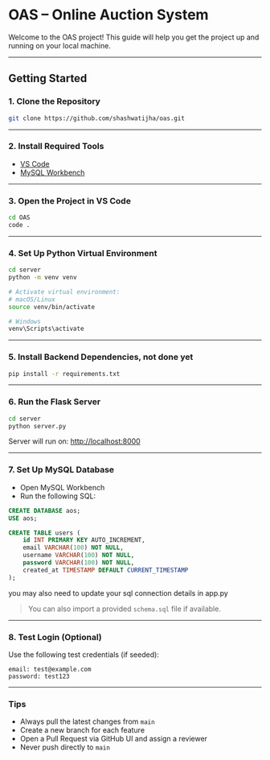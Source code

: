 
# OAS – Online Auction System

Welcome to the OAS project! This guide will help you get the project up and running on your local machine.

---

## Getting Started

### 1. Clone the Repository

```bash
git clone https://github.com/shashwatijha/oas.git
```

---

### 2. Install Required Tools

- [VS Code](https://code.visualstudio.com/)
- [MySQL Workbench](https://dev.mysql.com/downloads/workbench/)

---

### 3. Open the Project in VS Code

```bash
cd OAS
code .
```

---

### 4. Set Up Python Virtual Environment

```bash
cd server
python -m venv venv

# Activate virtual environment:
# macOS/Linux
source venv/bin/activate

# Windows
venv\Scripts\activate
```

---

### 5. Install Backend Dependencies, not done yet

```bash
pip install -r requirements.txt
```

---

### 6. Run the Flask Server

```bash
cd server
python server.py
```

Server will run on: [http://localhost:8000](http://localhost:8000)

---

### 7. Set Up MySQL Database

- Open MySQL Workbench
- Run the following SQL:

```sql
CREATE DATABASE aos;
USE aos;

CREATE TABLE users (
    id INT PRIMARY KEY AUTO_INCREMENT,
    email VARCHAR(100) NOT NULL,
    username VARCHAR(100) NOT NULL,
    password VARCHAR(100) NOT NULL,
    created_at TIMESTAMP DEFAULT CURRENT_TIMESTAMP
);
```

you may also need to update your sql connection details in app.py

> You can also import a provided `schema.sql` file if available.

---

### 8. Test Login (Optional)

Use the following test credentials (if seeded):

```text
email: test@example.com
password: test123
```

---

### Tips

- Always pull the latest changes from `main`
- Create a new branch for each feature
- Open a Pull Request via GitHub UI and assign a reviewer
- Never push directly to `main`


